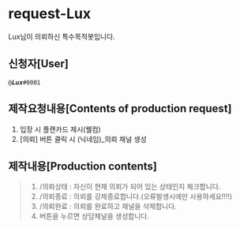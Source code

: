 # request-Lux
Lux님이 의뢰하신 특수목적봇입니다.

## 신청자[User]
`@𝑳𝒖𝒙#0001`

## 제작요청내용[Contents of production request]
1. 입장 시 플랜카드 제시(웰컴)
2. [의뢰] 버튼 클릭 시 (닉네임)_의뢰 채널 생성
## 제작내용[Production contents]
> 1. /의뢰상태 : 자신이 현재 의뢰가 되어 있는 상태인지 체크합니다.
> 2. /의뢰종료 : 의뢰를 강제종료합니다.(오류발생시에만 사용하세요!!!!)
> 3. /의뢰완료 : 의뢰를 완료하고 채널을 삭제합니다.
> 4. 버튼을 누르면 상담채널을 생성합니다.
